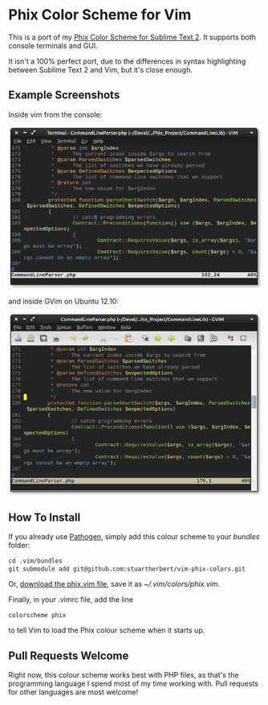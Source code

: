 # Phix Color Scheme for Vim

This is a port of my [Phix Color Scheme for Sublime Text 2](https://github.com/stuartherbert/sublime-phix-color-scheme). It supports both console terminals and GUI.

It isn't a 100% perfect port, due to the differences in syntax highlighting between Sublime Text 2 and Vim, but it's close enough.

## Example Screenshots

Inside vim from the console:

![Phix Color Scheme inside vim w/ xterm-256](https://github.com/stuartherbert/vim-phix-colors/blob/master/examples/vim-xterm-256.png)

and inside GVim on Ubuntu 12.10:

![Phix Color Scheme inside GVim](https://github.com/stuartherbert/vim-phix-colors/blob/master/examples/vim-gvim.png)

## How To Install

If you already use [Pathogen](https://github.com/tpope/vim-pathogen/), simply add this colour scheme to your _bundles_ folder:

    cd .vim/bundles
    git submodule add git@github.com:stuartherbert/vim-phix-colors.git

Or, [download the phix.vim file](https://raw.github.com/stuartherbert/vim-phix-colors/master/colors/phix.vim), save it as _~/.vim/colors/phix.vim_.

Finally, in your .vimrc file, add the line

    colorscheme phix

to tell Vim to load the Phix colour scheme when it starts up.

## Pull Requests Welcome

Right now, this colour scheme works best with PHP files, as that's the programming language I spend most of my time working with.  Pull requests for other languages are most welcome!